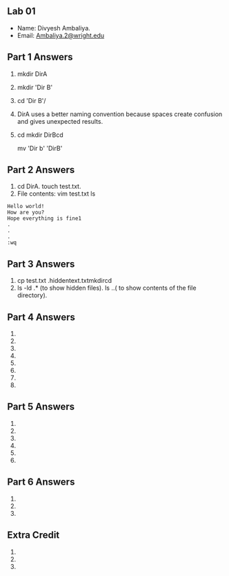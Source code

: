 ## Lab 01

- Name: Divyesh Ambaliya.
- Email: Ambaliya.2@wright.edu

## Part 1 Answers

1. mkdir DirA
2. mkdir 'Dir B'
3. cd 'Dir B'/
4. DirA uses a better naming convention because spaces create confusion and gives unexpected results.
5. cd mkdir 
   DirBcd
   
   mv 'Dir b' 'DirB'

## Part 2 Answers

1. cd DirA.
   touch test.txt.
3. File contents: vim test.txt
                  ls
                  

```
Hello world!
How are you?
Hope everything is fine1
.
.
.
:wq
```

## Part 3 Answers

1. cp test.txt .hiddentext.txtmkdircd
2. ls -ld .* (to show hidden files).
    ls ..( to show contents of the file directory).

## Part 4 Answers

1. 
2.
3.
4.
5.
6.
7.
8.

## Part 5 Answers

1.
2.
3.
4.
5.
6.

## Part 6 Answers

1.
2.
3.

## Extra Credit

1.
2.
3.
